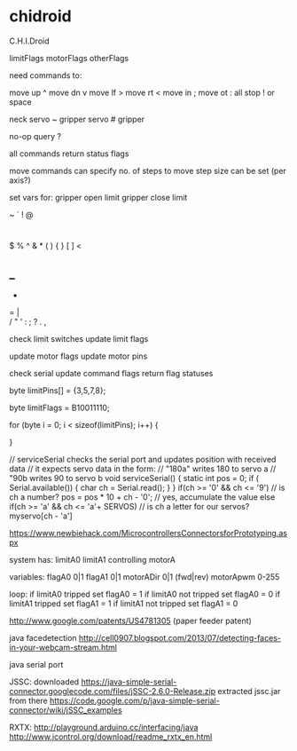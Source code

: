 chidroid
========

C.H.I.Droid

limitFlags
motorFlags
otherFlags



need commands to:

  move up ^
  move dn v
  move lf >
  move rt <
  move in ;
  move ot :
  all stop ! or space
  
  neck servo ~
  gripper servo #
  gripper 
  
  
  no-op query ?
  
  all commands return status flags

move commands can specify no. of steps to move
step size can be set (per axis?)

set vars for:
 gripper open limit
 gripper close limit
 


~
`
!
@
#
$
%
^
&
*
(
)
{
}
[
]
<
>
_
-
+
=
|
\
/
"
'
:
;
?
.
,


check limit switches
update limit flags

update motor flags
update motor pins

check serial
update command flags
return flag statuses

byte limitPins[] = {3,5,7,8};

byte limitFlags = B10011110;

for (byte i = 0; i < sizeof(limitPins); i++) {
  
}

// serviceSerial checks the serial port and updates position with received data
// it expects servo data in the form:
// "180a" writes 180 to servo a
// "90b writes 90 to servo b
void serviceSerial()
{
static int pos = 0;
if ( Serial.available()) {
char ch = Serial.read();
}
}
if(ch >= '0' && ch <= '9')
// is ch a number?
pos = pos * 10 + ch - '0';
// yes, accumulate the value
else if(ch >= 'a' && ch <= 'a'+ SERVOS) // is ch a letter for our servos?
myservo[ch - 'a']

https://www.newbiehack.com/MicrocontrollersConnectorsforPrototyping.aspx


system has:
  limitA0
  limitA1
  controlling motorA

variables:
  flagA0 0|1
  flagA1 0|1
  motorADir 0|1 (fwd|rev)
  motorApwm 0-255

loop:
  if limitA0 tripped     set flagA0 = 1
  if limitA0 not tripped set flagA0 = 0
  if limitA1 tripped     set flagA1 = 1
  if limitA1 not tripped set flagA1 = 0  


http://www.google.com/patents/US4781305 (paper feeder patent)


java facedetection
http://cell0907.blogspot.com/2013/07/detecting-faces-in-your-webcam-stream.html

java serial port

JSSC:
 downloaded https://java-simple-serial-connector.googlecode.com/files/jSSC-2.6.0-Release.zip
 extracted jssc.jar from there
 https://code.google.com/p/java-simple-serial-connector/wiki/jSSC_examples
 
 RXTX:
 http://playground.arduino.cc/interfacing/java
 http://www.jcontrol.org/download/readme_rxtx_en.html
